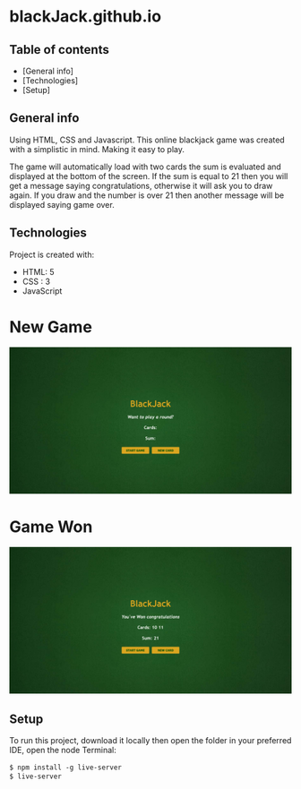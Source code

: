 # blackJack.github.io


## Table of contents
* [General info]
* [Technologies]
* [Setup]

## General info
Using HTML, CSS and Javascript. This online blackjack game was created with a simplistic in mind. Making it easy to play. 

The game will automatically load with two cards the sum is evaluated and displayed at the bottom of the screen. If the sum is equal to 21 then you will get a message saying congratulations, otherwise it will ask you to draw again. If you draw and the number is over 21 then another message will be displayed saying game over.

	
## Technologies
Project is created with:
* HTML: 5
* CSS : 3
* JavaScript






<h1>New Game</h1>

<img src="New%20Game.png" width="600px"  >


<h1>Game Won</h1>

<img src="Winning%20Message.png" width="600px"  >



	
## Setup
To run this project, download it locally then open the folder in your preferred IDE, open the node Terminal:

```
$ npm install -g live-server
$ live-server
```
